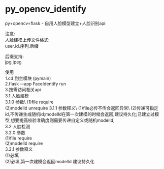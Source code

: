 # py_opencv_identify
py+opencv+flask - 自用人脸模型建立+人脸识别api

注意:\
人脸建模上传文件格式:\
    user.id.序列.后缀
    
后缀支持:\
    jpg
    jpeg
    
使用\
    1.cd 到主模块 (pymain)\
    2.flask --app FaceIdentify run\
    3.按需访问相关api\
        3.1 人脸建模\
            3.1.0 参数\ 
                (1)file require\
                (2)modelId unrequire
            3.1.1 参数释义\ 
                (1)file必传不传会返回异常\ 
                (2)传递可指定id,不传递生成随机id;modelId在第一次建模的时候会返回,建议持久化;已建立过模型,想要提高校验准确度则需要传递自定义或随机modelId;\
        3.2 人脸检测\
            3.2.0 参数\
                (1)file require\
                (2)modelId require\
            3.2.1 参数释义\
                (1)必填\
                (2)必填,第一次建模会返回modelId 建议持久化
            
